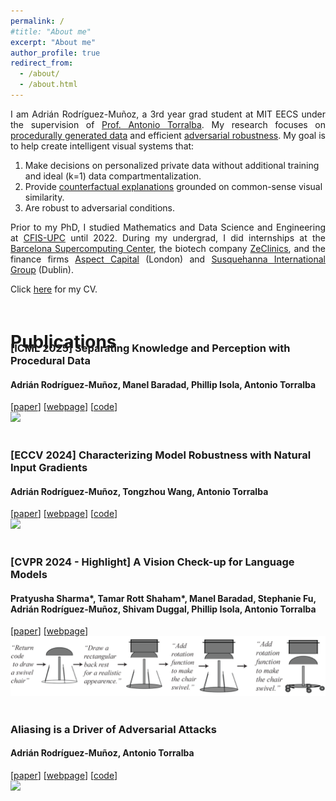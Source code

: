 ```yaml
---
permalink: /
#title: "About me"
excerpt: "About me"
author_profile: true
redirect_from: 
  - /about/
  - /about.html
---
```


<div class="intro">
<p align="justify">
I am Adrián Rodríguez-Muñoz, a 3rd year grad student at MIT EECS under the supervision of 
<a href="http://web.mit.edu/torralba/www/">Prof. Antonio Torralba</a>. My research focuses on <a href="https://mbaradad.github.io/learning_with_noise/">procedurally generated data</a> and efficient <a href="https://adriarm.github.io/_pages/robustness_input_gradients/">adversarial robustness</a>. 
My goal is to help create intelligent visual systems that:
<ol>
  <li>Make decisions on personalized private data without additional training and ideal (k=1) data compartmentalization.</li>
  <li>Provide <a href="https://jolt.law.harvard.edu/assets/articlePDFs/v31/Counterfactual-Explanations-without-Opening-the-Black-Box-Sandra-Wachter-et-al.pdf">counterfactual explanations</a> grounded on common-sense visual similarity.</li>
  <li>Are robust to adversarial conditions.</li>
</ol>
</p>

<p align="justify">
Prior to my PhD, I studied Mathematics and Data Science and Engineering at <a href="https://cfis.upc.edu/en">CFIS-UPC</a> until 2022. During my undergrad, I did internships at the <a href="https://www.bsc.es">Barcelona Supercomputing Center</a>, the biotech company <a href="https://www.zeclinics.com">ZeClinics</a>, and the finance firms <a href="https://www.aspectcapital.com">Aspect Capital</a> (London) and <a href="https://sig.com">Susquehanna International Group</a> (Dublin).
</p>

<p align="justify">
Click <a href="./files/cv.pdf">here</a> for my CV.
</p>
</div>

<div><h1 style="position: relative; top: 20px;"> Publications</h1></div>
<div id="publications"  style="position: relative; top: -20px;">
    <article>
        <div class="pub_text">
            <h3 class="papertitle">[ICML 2025] Separating Knowledge and Perception with Procedural Data</h3>
            <h4 class="authors">
                <b>Adrián Rodríguez-Muñoz</b>, Manel Baradad, Phillip Isola, Antonio Torralba
            </h4>
            [<a font size="-2" href="">paper</a>] [<a font size="-2" href="_pages/separating_knowledge">webpage</a>] [<a font size="-2" href="https://github.com/adriarm/separating_knowledge">code</a>]
        </div>
        <a classa="pub_image">
            <img src="_pages/separating_knowledge/images/diagram.png">
        </a>
    </article>
    <br />
    <article>
        <div class="pub_text">
            <h3 class="papertitle">[ECCV 2024] Characterizing Model Robustness with Natural Input Gradients</h3>
            <h4 class="authors">
                <b>Adrián Rodríguez-Muñoz</b>, Tongzhou Wang, Antonio Torralba
            </h4>
            [<a font size="-2" href="https://arxiv.org/pdf/2409.20139">paper</a>] [<a font size="-2" href="_pages/robustness_input_gradients">webpage</a>] [<a font size="-2" href="https://github.com/adriarm/robustness_input_gradients">code</a>]
        </div>
        <a classa="pub_image">
            <img src="_pages/robustness_input_gradients/images/zzz_gradient_comparison_poster_white.png">
        </a>
    </article>
    <br />
    <article>
        <div class="pub_text">
            <h3 class="papertitle">[CVPR 2024 - Highlight] A Vision Check-up for Language Models</h3>
            <h4 class="authors">
                Pratyusha Sharma*, Tamar Rott Shaham*, Manel Baradad,
                Stephanie Fu, <b>Adrián Rodríguez-Muñoz</b>, Shivam Duggal, Phillip Isola, Antonio Torralba
            </h4>
            [<a font size="-2" href="https://arxiv.org/abs/2401.01862">paper</a>] [<a font size="-2" href="https://vision-checkup.csail.mit.edu">webpage</a>]
        </div>
        <a classa="pub_image">
            <img src="_pages/vision_checkup/vision_checkup_row.png">
        </a>
    </article>
    <br />
    <article>
        <div class="pub_text">
            <h3 class="papertitle">Aliasing is a Driver of Adversarial Attacks</h3>
            <h4 class="authors">
                <b>Adrián Rodríguez-Muñoz</b>, Antonio Torralba
            </h4>
            [<a font size="-2" href="https://arxiv.org/abs/2212.11760">paper</a>] [<a font size="-2" href="_pages/aliasing_is_a_driver">webpage</a>] [<a font size="-2" href="https://github.com/adriarm/aliasing_is_a_driver">code</a>]
        </div>
        <a classa="pub_image">
            <img src="_pages/aliasing_is_a_driver/files/toy_example_2.svg">
        </a>
    </article>
<!--     <article>
        <div class="pub_text">
            <h2>Aliasing is a Driver of Adversarial Attacks <br /> <font size="-1"><b>Adrián Rodríguez-Muñoz</b>, <span style="font-weight:normal">Antonio Torralba</span></font> <br /> <font size="-1">[<a href="https://arxiv.org/abs/2212.11760">paper</a>] [<a href="_pages/aliasing_is_a_driver">webpage</a>] [<a href="https://github.com/adriarm/aliasing_is_a_driver">code</a>] <br /> <br /> <a classa="pub_image"><img src="_pages/aliasing_is_a_driver/files/toy_example_2.svg"></a></font>
            </h2>
        </div>       
    </article> -->
</div>

